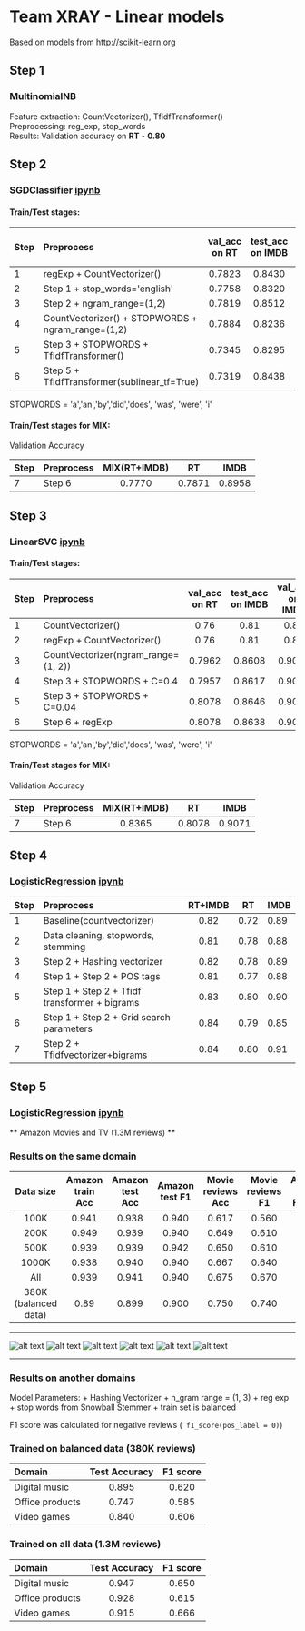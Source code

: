 # Team XRAY - Linear models


Based on models from http://scikit-learn.org


## Step 1

### MultinomialNB  

Feature extraction: CountVectorizer(), TfidfTransformer()  
Preprocessing: reg_exp, stop_words  
Results: Validation accuracy on **RT** - **0.80**  


## Step 2

### SGDClassifier [ipynb](https://github.com/udsclub/xray-sentiment-analysis/tree/master/linear_sgdc)  

#### Train/Test stages:

| Step  | Preprocess | val_acc on RT | test_acc on IMDB | val_acc on IMDB | test_acc on RT 
| -- |:------------------ |:-----:|:--------:|:----|:--------:
| 1 | regExp + CountVectorizer() | 0.7823 | 0.8430 | 0.8371 | 0.6910 
| 2 | Step 1 + stop_words='english' | 0.7758 | 0.8320 | 0.8755 | 0.6979
| 3 | Step 2 + ngram_range=(1,2) | 0.7819 | 0.8512 | 0.8883 | 0.6848
| 4 | CountVectorizer() + STOPWORDS + ngram_range=(1,2) | 0.7884 | 0.8236 | 0.8948 | 0.6785
| 5 | Step 3 + STOPWORDS + TfIdfTransformer() | 0.7345 | 0.8295 | 0.9015 | 0.7524
| 6 | Step 5 + TfIdfTransformer(sublinear_tf=True) | 0.7319 | 0.8438 | 0.9059 | 0.7565

STOPWORDS = 'a','an','by','did','does', 'was', 'were', 'i' 



#### Train/Test stages for MIX:

Validation Accuracy

| Step | Preprocess | MIX(RT+IMDB) | RT | IMDB
| ------------- |:------------------|:-----:|:--------:|:----:
| 7 | Step 6 | 0.7770 | 0.7871 |  0.8958



## Step 3

### LinearSVC [ipynb](https://github.com/udsclub/xray-sentiment-analysis/tree/master/linear_svc)  

#### Train/Test stages:

| Step | Preprocess | val_acc on RT | test_acc on IMDB | val_acc on IMDB | test_acc on RT 
| -- |:------------------|:-----:|:--------:|:----:|:--------:
| 1 | CountVectorizer() | 0.76 | 0.81 | 0.86 | 0.68 
| 2 | regExp + CountVectorizer() | 0.76 | 0.81 | 0.86 | 0.68 
| 3 | CountVectorizer(ngram_range=(1, 2)) | 0.7962 | 0.8608 | 0.9081 | 0.7336 
| 4 | Step 3 + STOPWORDS + C=0.4 | 0.7957 | 0.8617 | 0.9070 | 0.7325 
| 5 | Step 3 + STOPWORDS + C=0.04 | 0.8078 | 0.8646 | 0.9083 | 0.7383 
| 6 | Step 6 + regExp | 0.8078 | 0.8638 | 0.9071 | 0.7379 

STOPWORDS = 'a','an','by','did','does', 'was', 'were', 'i' 



#### Train/Test stages for MIX:

Validation Accuracy

| Step | Preprocess | MIX(RT+IMDB) | RT | IMDB
| -- |:------------------|:-----:|:--------:|:----:
| 7 | Step 6 | 0.8365 | 0.8078 | 0.9071


## Step 4

### LogisticRegression [ipynb](https://github.com/udsclub/xray-sentiment-analysis/tree/master/logistic%20regression%20final)  


| Step | Preprocess | RT+IMDB | RT | IMDB
| -- |:------------------|:-----:|:--------:|:----|
| 1 | Baseline(countvectorizer) | 0.82 | 0.72 | 0.89
| 2 | Data cleaning, stopwords, stemming | 0.81 | 0.78 | 0.88
| 3 | Step 2 + Hashing vectorizer | 0.82 | 0.78| 0.89
| 4 | Step 1 + Step 2 + POS tags | 0.81 | 0.77 | 0.88
| 5 | Step 1 + Step 2 + Tfidf transformer + bigrams | 0.83 | 0.80 | 0.90
| 6 | Step 1 + Step 2 + Grid search parameters | 0.84 | 0.79 | 0.85
| 7 | Step 2 + Tfidfvectorizer+bigrams | 0.84 | 0.80 | 0.91

## Step 5

### LogisticRegression [ipynb](https://github.com/udsclub/xray-sentiment-analysis/tree/master/logistic%20regression%20final/Amazon%20Movies%20and%20TV)  
** Amazon Movies and TV (1.3M reviews) **

### Results on the same domain

Data size | Amazon train Acc | Amazon test Acc | Amazon test F1 | Movie reviews Acc | Movie reviews F1 | Amazon test F1_neg | Movie reviews F1_neg
:-------:|:------:|:--:|:--:|:--:|:--:|:--:|:--:
100K   | 0.941 | 0.938 | 0.940 | 0.617 | 0.560 | 0.785 | 0.420 
200K   | 0.949 | 0.939 | 0.940 | 0.649 | 0.610 | 0.709 | 0.396 
500K   | 0.939 | 0.939 | 0.942 | 0.650 | 0.610 | 0.747 | 0.490 
1000K  | 0.938 | 0.940 | 0.940 | 0.667 | 0.640 | 0.760 | 0.546 
All    | 0.939 | 0.941 | 0.940 | 0.675 | 0.670 | 0.763 | 0.555 
380K (balanced data) | 0.89 | 0.899 | 0.900 | 0.750 | 0.740 | 0.752 | 0.567 

---

![alt text](plots/f1_pos_adata.png "f1 pos amazon")
![alt text](plots/f1_pos_atest.png "f1 pos test")
![alt text](plots/f1_neg_adata.png "f1 neg amazon")
![alt text](plots/f1_neg_atest.png "f1 neg test ")
![alt text](plots/diff_class_ratio_adata.png "diff class ratio amazon")
![alt text](plots/diff_class_ratio_atest.png "diff class ratio test")

---

### Results on another domains

Model Parameters: 
    + Hashing Vectorizer 
    + n_gram range = (1, 3) 
    + reg exp 
    + stop words from Snowball Stemmer 
    + train set is balanced
    
F1 score was calculated for negative reviews (` f1_score(pos_label = 0)`)


### Trained on balanced data (380K reviews)

| Domain | Test Accuracy | F1 score
|:--------|:-----:|:----:
| Digital music | 0.895 | 0.620
| Office products | 0.747 | 0.585
| Video games | 0.840 | 0.606


### Trained on all data (1.3M reviews)

| Domain | Test Accuracy | F1 score
|:--------|:-----:|:----:
| Digital music | 0.947 | 0.650
| Office products | 0.928 | 0.615
| Video games | 0.915 | 0.666

